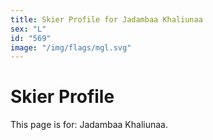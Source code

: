 ```yaml
---
title: Skier Profile for Jadambaa Khaliunaa
sex: "L"
id: "569"
image: "/img/flags/mgl.svg" 
---
```


# Skier Profile

This page is for: Jadambaa Khaliunaa.
    